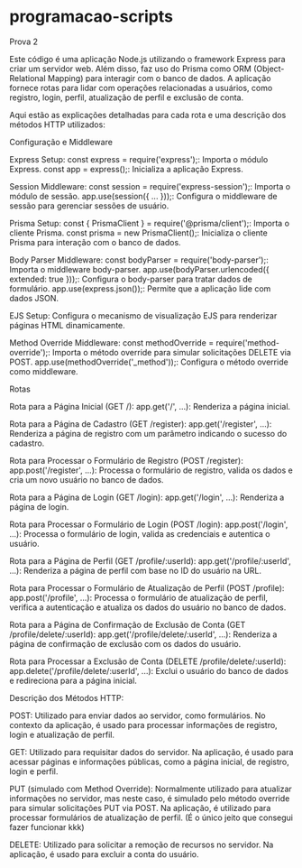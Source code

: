 # programacao-scripts
Prova 2

Este código é uma aplicação Node.js utilizando o framework Express para criar um servidor web. Além disso, faz uso do Prisma como ORM (Object-Relational Mapping) para interagir com o banco de dados. A aplicação fornece rotas para lidar com operações relacionadas a usuários, como registro, login, perfil, atualização de perfil e exclusão de conta.

Aqui estão as explicações detalhadas para cada rota e uma descrição dos métodos HTTP utilizados:

Configuração e Middleware

Express Setup:
const express = require('express');: Importa o módulo Express.
const app = express();: Inicializa a aplicação Express.

Session Middleware:
const session = require('express-session');: Importa o módulo de sessão.
app.use(session({ ... }));: Configura o middleware de sessão para gerenciar sessões de usuário.

Prisma Setup:
const { PrismaClient } = require('@prisma/client');: Importa o cliente Prisma.
const prisma = new PrismaClient();: Inicializa o cliente Prisma para interação com o banco de dados.

Body Parser Middleware:
const bodyParser = require('body-parser');: Importa o middleware body-parser.
app.use(bodyParser.urlencoded({ extended: true }));: Configura o body-parser para tratar dados de formulário.
app.use(express.json());: Permite que a aplicação lide com dados JSON.

EJS Setup:
Configura o mecanismo de visualização EJS para renderizar páginas HTML dinamicamente.

Method Override Middleware:
const methodOverride = require('method-override');: Importa o método override para simular solicitações DELETE via POST.
app.use(methodOverride('_method'));: Configura o método override como middleware.


Rotas


Rota para a Página Inicial (GET /):
app.get('/', ...): Renderiza a página inicial.

Rota para a Página de Cadastro (GET /register):
app.get('/register', ...): Renderiza a página de registro com um parâmetro indicando o sucesso do cadastro.

Rota para Processar o Formulário de Registro (POST /register):
app.post('/register', ...): Processa o formulário de registro, valida os dados e cria um novo usuário no banco de dados.

Rota para a Página de Login (GET /login):
app.get('/login', ...): Renderiza a página de login.

Rota para Processar o Formulário de Login (POST /login):
app.post('/login', ...): Processa o formulário de login, valida as credenciais e autentica o usuário.

Rota para a Página de Perfil (GET /profile/:userId):
app.get('/profile/:userId', ...): Renderiza a página de perfil com base no ID do usuário na URL.

Rota para Processar o Formulário de Atualização de Perfil (POST /profile):
app.post('/profile', ...): Processa o formulário de atualização de perfil, verifica a autenticação e atualiza os dados do usuário no banco de dados.

Rota para a Página de Confirmação de Exclusão de Conta (GET /profile/delete/:userId):
app.get('/profile/delete/:userId', ...): Renderiza a página de confirmação de exclusão com os dados do usuário.

Rota para Processar a Exclusão de Conta (DELETE /profile/delete/:userId):
app.delete('/profile/delete/:userId', ...): Exclui o usuário do banco de dados e redireciona para a página inicial.


Descrição dos Métodos HTTP:


POST: Utilizado para enviar dados ao servidor, como formulários. No contexto da aplicação, é usado para processar informações de registro, login e atualização de perfil.

GET: Utilizado para requisitar dados do servidor. Na aplicação, é usado para acessar páginas e informações públicas, como a página inicial, de registro, login e perfil.

PUT (simulado com Method Override): Normalmente utilizado para atualizar informações no servidor, mas neste caso, é simulado pelo método override para simular solicitações PUT via POST. Na aplicação, é utilizado para processar formulários de atualização de perfil. (É o único jeito que consegui fazer funcionar kkk)

DELETE: Utilizado para solicitar a remoção de recursos no servidor. Na aplicação, é usado para excluir a conta do usuário.
